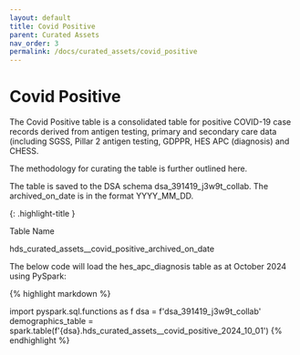 ```yaml
---
layout: default
title: Covid Positive
parent: Curated Assets
nav_order: 3
permalink: /docs/curated_assets/covid_positive
---
```


# Covid Positive

The Covid Positive table is a consolidated table for positive COVID-19 case records derived from antigen testing, primary and secondary care data (including SGSS, Pillar 2 antigen testing, GDPPR, HES APC (diagnosis) and CHESS.

The methodology for curating the table is further outlined here.



The table is saved to the DSA schema dsa_391419_j3w9t_collab. The archived_on_date is in the format YYYY_MM_DD.

{: .highlight-title }

Table Name

hds_curated_assets__covid_positive_archived_on_date

The below code will load the hes_apc_diagnosis table as at October 2024 using PySpark:

{% highlight markdown %}

import pyspark.sql.functions as f
dsa = f'dsa_391419_j3w9t_collab'
demographics_table = spark.table(f'{dsa}.hds_curated_assets__covid_positive_2024_10_01')
{% endhighlight %}
